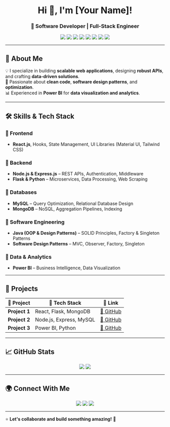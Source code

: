 <h1 align="center">Hi 👋, I'm [Your Name]!</h1>
<h3 align="center">🚀 Software Developer | Full-Stack Engineer</h3>

<p align="center">
  <img src="https://img.shields.io/badge/React-20232A?style=for-the-badge&logo=react&logoColor=61DAFB" />
  <img src="https://img.shields.io/badge/Flask-000000?style=for-the-badge&logo=flask&logoColor=white" />
  <img src="https://img.shields.io/badge/Node.js-43853D?style=for-the-badge&logo=node.js&logoColor=white" />
  <img src="https://img.shields.io/badge/Express.js-404D59?style=for-the-badge" />
  <img src="https://img.shields.io/badge/MySQL-4479A1?style=for-the-badge&logo=mysql&logoColor=white" />
  <img src="https://img.shields.io/badge/MongoDB-4EA94B?style=for-the-badge&logo=mongodb&logoColor=white" />
  <img src="https://img.shields.io/badge/Java-ED8B00?style=for-the-badge&logo=java&logoColor=white" />
  <img src="https://img.shields.io/badge/Power%20BI-F2C811?style=for-the-badge&logo=powerbi&logoColor=black" />
</p>

---

## 📌 About Me
💡 I specialize in building **scalable web applications**, designing **robust APIs**, and crafting **data-driven solutions**.  
🎯 Passionate about **clean code**, **software design patterns**, and **optimization**.  
📊 Experienced in **Power BI** for **data visualization and analytics**.

---

## 🛠 Skills & Tech Stack

### 🔹 Frontend
- **React.js**, Hooks, State Management, UI Libraries (Material UI, Tailwind CSS)

### 🔹 Backend
- **Node.js & Express.js** – REST APIs, Authentication, Middleware
- **Flask & Python** – Microservices, Data Processing, Web Scraping

### 🔹 Databases
- **MySQL** – Query Optimization, Relational Database Design
- **MongoDB** – NoSQL, Aggregation Pipelines, Indexing

### 🔹 Software Engineering
- **Java (OOP & Design Patterns)** – SOLID Principles, Factory & Singleton Patterns
- **Software Design Patterns** – MVC, Observer, Factory, Singleton

### 🔹 Data & Analytics
- **Power BI** – Business Intelligence, Data Visualization

---

## 🚀 Projects

| 🔹 Project | 🚀 Tech Stack | 🔗 Link |
|------------|-------------|---------|
| **Project 1** | React, Flask, MongoDB | [🔗 GitHub](https://github.com/yourusername/project1) |
| **Project 2** | Node.js, Express, MySQL | [🔗 GitHub](https://github.com/yourusername/project2) |
| **Project 3** | Power BI, Python | [🔗 GitHub](https://github.com/yourusername/project3) |

---

## 📈 GitHub Stats

<p align="center">
  <img src="https://github-readme-streak-stats.herokuapp.com/?user=yourusername&theme=radical" />
  <img src="https://github-readme-stats.vercel.app/api?username=yourusername&show_icons=true&theme=radical" />
</p>

---

## 🌍 Connect With Me

<p align="center">
  <a href="https://linkedin.com/in/yourprofile"><img src="https://img.shields.io/badge/LinkedIn-Connect-blue?style=for-the-badge&logo=linkedin" /></a>
  <a href="https://github.com/yourusername"><img src="https://img.shields.io/badge/GitHub-Follow-black?style=for-the-badge&logo=github" /></a>
  <a href="https://yourportfolio.com"><img src="https://img.shields.io/badge/Portfolio-Visit-green?style=for-the-badge" /></a>
</p>

---

⭐️ **Let's collaborate and build something amazing!** 🚀
